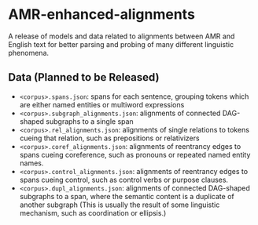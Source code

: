 # AMR-enhanced-alignments
A release of models and data related to alignments between AMR and English text for better parsing and probing of many different linguistic phenomena.

## Data (Planned to be Released)

- `<corpus>.spans.json`: spans for each sentence, grouping tokens which are either named entities or multiword expressions
- `<corpus>.subgraph_alignments.json`: alignments of connected DAG-shaped subgraphs to a single span
- `<corpus>.rel_alignments.json`: alignments of single relations to tokens cueing that relation, such as prepositions or relativizers
- `<corpus>.coref_alignments.json`: alignments of reentrancy edges to spans cueing coreference, such as pronouns or repeated named entity names.
- `<corpus>.control_alignments.json`: alignments of reentrancy edges to spans cueing control, such as control verbs or purpose clauses.
- `<corpus>.dupl_alignments.json`: alignments of connected DAG-shaped subgraphs to a span, where the semantic content is a duplicate of another subgraph (This is usually the result of some linguistic mechanism, such as coordination or ellipsis.)
